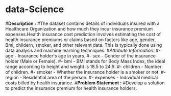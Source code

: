 # data-Science
#__Description :__
#The dataset contains details of individuals insured with a Healthcare Organization and how much they incur insurance premium expenses.Health insurance cost prediction involves estimating the cost of health insurance premiums or claims based on factors like age, gender, Bmi, childern, smoker, and other relevant data. This is typically done using data analysis and machine learning techniques.
#_Attribute Information:_
#- age - Insurance holder's age in years.
#- sex - Gender of the insurance holder (Male or Female).
#- bmi - BMI stands for Body Mass Index, the ideal range according to height and weight is 18.5 to 24.9.
#- children - Number of children.
#- smoker - Whether the insurance holder is a smoker or not.
#- region - Residential area of the person.
#- expenses - Individual medical costs billed by health insurance.
#__Problem Statement :__
#Develop a solution to predict the insurance premium for health insurance holders.
